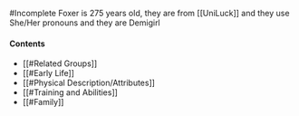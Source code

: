 #Incomplete 
Foxer is 275 years old, they are from [[UniLuck]] and they use She/Her pronouns and they are Demigirl
#### Contents
- [[#Related Groups]]
- [[#Early Life]]
- [[#Physical Description/Attributes]]
- [[#Training and Abilities]]
- [[#Family]]